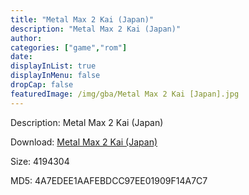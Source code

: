 ```yaml
---
title: "Metal Max 2 Kai (Japan)"
description: "Metal Max 2 Kai (Japan)"
author: 
categories: ["game","rom"]
date: 
displayInList: true
displayInMenu: false
dropCap: false
featuredImage: /img/gba/Metal Max 2 Kai [Japan].jpg
---
```


Description: Metal Max 2 Kai (Japan)

Download: <a style="text-decoration:underline;" href="https://mega.nz/#!aLImmK4b!bt-koF_X86NPKviMHZWn-cWaU8Eb1KR25cIsbzSoERQ" target = "_blank" rel = "nofollow" > Metal Max 2 Kai (Japan)</a>

Size: 4194304

MD5: 4A7EDEE1AAFEBDCC97EE01909F14A7C7

